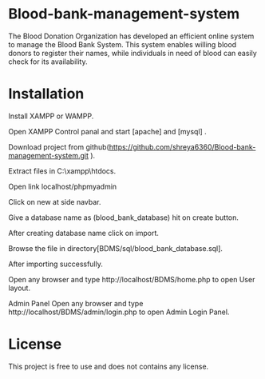 # Blood-bank-management-system

The Blood Donation Organization has developed an efficient online system to manage the Blood Bank System. This system enables willing blood donors to register their names, while individuals in need of blood can easily check for its availability.

# Installation
Install XAMPP or WAMPP.

Open XAMPP Control panal and start [apache] and [mysql] .

Download project from github(https://github.com/shreya6360/Blood-bank-management-system.git ).

Extract files in C:\xampp\htdocs.

Open link localhost/phpmyadmin

Click on new at side navbar.

Give a database name as (blood_bank_database) hit on create button.

After creating database name click on import.

Browse the file in directory[BDMS/sql/blood_bank_database.sql].

After importing successfully.

Open any browser and type http://localhost/BDMS/home.php to open User layout.

Admin Panel
Open any browser and type http://localhost/BDMS/admin/login.php to open Admin Login Panel.

# License
This project is free to use and does not contains any license.
